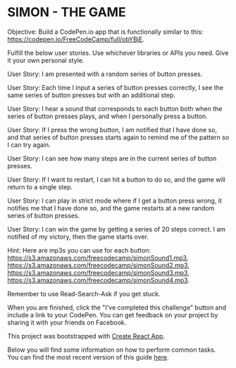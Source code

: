 
SIMON - THE GAME
=================================================

Objective: Build a CodePen.io app that is functionally similar to this: https://codepen.io/FreeCodeCamp/full/obYBjE.

Fulfill the below user stories. Use whichever libraries or APIs you need. Give it your own personal style.

User Story: I am presented with a random series of button presses.

User Story: Each time I input a series of button presses correctly, I see the same series of button presses but with an additional step.

User Story: I hear a sound that corresponds to each button both when the series of button presses plays, and when I personally press a button.

User Story: If I press the wrong button, I am notified that I have done so, and that series of button presses starts again to remind me of the pattern so I can try again.

User Story: I can see how many steps are in the current series of button presses.

User Story: If I want to restart, I can hit a button to do so, and the game will return to a single step.

User Story: I can play in strict mode where if I get a button press wrong, it notifies me that I have done so, and the game restarts at a new random series of button presses.

User Story: I can win the game by getting a series of 20 steps correct. I am notified of my victory, then the game starts over.

Hint: Here are mp3s you can use for each button: https://s3.amazonaws.com/freecodecamp/simonSound1.mp3, https://s3.amazonaws.com/freecodecamp/simonSound2.mp3, https://s3.amazonaws.com/freecodecamp/simonSound3.mp3, https://s3.amazonaws.com/freecodecamp/simonSound4.mp3.

Remember to use Read-Search-Ask if you get stuck.

When you are finished, click the "I've completed this challenge" button and include a link to your CodePen.
You can get feedback on your project by sharing it with your friends on Facebook.


This project was bootstrapped with [Create React App](https://github.com/facebookincubator/create-react-app).

Below you will find some information on how to perform common tasks.<br>
You can find the most recent version of this guide [here](https://github.com/facebookincubator/create-react-app/blob/master/packages/react-scripts/template/README.md).
